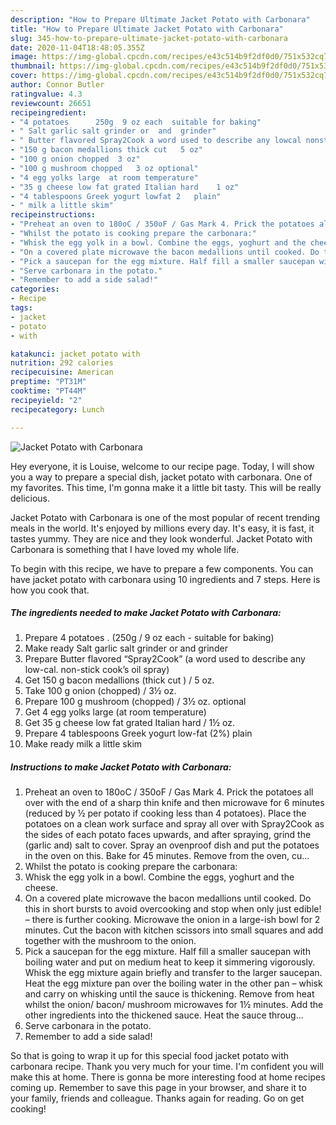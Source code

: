 ```yaml
---
description: "How to Prepare Ultimate Jacket Potato with Carbonara"
title: "How to Prepare Ultimate Jacket Potato with Carbonara"
slug: 345-how-to-prepare-ultimate-jacket-potato-with-carbonara
date: 2020-11-04T18:48:05.355Z
image: https://img-global.cpcdn.com/recipes/e43c514b9f2df0d0/751x532cq70/jacket-potato-with-carbonara-recipe-main-photo.jpg
thumbnail: https://img-global.cpcdn.com/recipes/e43c514b9f2df0d0/751x532cq70/jacket-potato-with-carbonara-recipe-main-photo.jpg
cover: https://img-global.cpcdn.com/recipes/e43c514b9f2df0d0/751x532cq70/jacket-potato-with-carbonara-recipe-main-photo.jpg
author: Connor Butler
ratingvalue: 4.3
reviewcount: 26651
recipeingredient:
- "4 potatoes      250g  9 oz each  suitable for baking"
- " Salt garlic salt grinder or  and  grinder"
- " Butter flavored Spray2Cook a word used to describe any lowcal nonstick cooks oil spray"
- "150 g bacon medallions thick cut   5 oz"
- "100 g onion chopped  3 oz"
- "100 g mushroom chopped   3 oz optional"
- "4 egg yolks large  at room temperature"
- "35 g cheese low fat grated Italian hard    1 oz"
- "4 tablespoons Greek yogurt lowfat 2   plain"
- " milk a little skim"
recipeinstructions:
- "Preheat an oven to 180oC / 350oF / Gas Mark 4. Prick the potatoes all over with the end of a sharp thin knife and then microwave for 6 minutes (reduced by ½ per potato if cooking less than 4 potatoes). Place the potatoes on a clean work surface and spray all over with Spray2Cook as the sides of each potato faces upwards, and after spraying, grind the (garlic and) salt to cover. Spray an ovenproof dish and put the potatoes in the oven on this. Bake for 45 minutes. Remove from the oven, cu..."
- "Whilst the potato is cooking prepare the carbonara:"
- "Whisk the egg yolk in a bowl. Combine the eggs, yoghurt and the cheese."
- "On a covered plate microwave the bacon medallions until cooked. Do this in short bursts to avoid overcooking and stop when only just edible! – there is further cooking. Microwave the onion in a large-ish bowl for 2 minutes. Cut the bacon with kitchen scissors into small squares and add together with the mushroom to the onion."
- "Pick a saucepan for the egg mixture. Half fill a smaller saucepan with boiling water and put on medium heat to keep it simmering vigorously. Whisk the egg mixture again briefly and transfer to the larger saucepan. Heat the egg mixture pan over the boiling water in the other pan – whisk and carry on whisking until the sauce is thickening. Remove from heat whilst the onion/ bacon/ mushroom microwaves for 1½ minutes. Add the other ingredients into the thickened sauce. Heat the sauce throug..."
- "Serve carbonara in the potato."
- "Remember to add a side salad!"
categories:
- Recipe
tags:
- jacket
- potato
- with

katakunci: jacket potato with 
nutrition: 292 calories
recipecuisine: American
preptime: "PT31M"
cooktime: "PT44M"
recipeyield: "2"
recipecategory: Lunch

---
```



![Jacket Potato with Carbonara](https://img-global.cpcdn.com/recipes/e43c514b9f2df0d0/751x532cq70/jacket-potato-with-carbonara-recipe-main-photo.jpg)

Hey everyone, it is Louise, welcome to our recipe page. Today, I will show you a way to prepare a special dish, jacket potato with carbonara. One of my favorites. This time, I'm gonna make it a little bit tasty. This will be really delicious.

Jacket Potato with Carbonara is one of the most popular of recent trending meals in the world. It's enjoyed by millions every day. It's easy, it is fast, it tastes yummy. They are nice and they look wonderful. Jacket Potato with Carbonara is something that I have loved my whole life.




To begin with this recipe, we have to prepare a few components. You can have jacket potato with carbonara using 10 ingredients and 7 steps. Here is how you cook that.

<!--inarticleads1-->

##### The ingredients needed to make Jacket Potato with Carbonara:

1. Prepare 4 potatoes .     (250g / 9 oz each - suitable for baking)
1. Make ready  Salt garlic salt grinder or  and  grinder
1. Prepare  Butter flavored “Spray2Cook” (a word used to describe any low-cal. non-stick cook’s oil spray)
1. Get 150 g bacon medallions (thick cut ) / 5 oz.
1. Take 100 g onion (chopped) / 3½ oz.
1. Prepare 100 g mushroom (chopped)  / 3½ oz. optional
1. Get 4 egg yolks large  (at room temperature)
1. Get 35 g cheese low fat grated Italian hard   / 1½ oz.
1. Prepare 4 tablespoons Greek yogurt low-fat (2%)   plain
1. Make ready  milk a little skim




<!--inarticleads2-->

##### Instructions to make Jacket Potato with Carbonara:

1. Preheat an oven to 180oC / 350oF / Gas Mark 4. Prick the potatoes all over with the end of a sharp thin knife and then microwave for 6 minutes (reduced by ½ per potato if cooking less than 4 potatoes). Place the potatoes on a clean work surface and spray all over with Spray2Cook as the sides of each potato faces upwards, and after spraying, grind the (garlic and) salt to cover. Spray an ovenproof dish and put the potatoes in the oven on this. Bake for 45 minutes. Remove from the oven, cu...
1. Whilst the potato is cooking prepare the carbonara:
1. Whisk the egg yolk in a bowl. Combine the eggs, yoghurt and the cheese.
1. On a covered plate microwave the bacon medallions until cooked. Do this in short bursts to avoid overcooking and stop when only just edible! – there is further cooking. Microwave the onion in a large-ish bowl for 2 minutes. Cut the bacon with kitchen scissors into small squares and add together with the mushroom to the onion.
1. Pick a saucepan for the egg mixture. Half fill a smaller saucepan with boiling water and put on medium heat to keep it simmering vigorously. Whisk the egg mixture again briefly and transfer to the larger saucepan. Heat the egg mixture pan over the boiling water in the other pan – whisk and carry on whisking until the sauce is thickening. Remove from heat whilst the onion/ bacon/ mushroom microwaves for 1½ minutes. Add the other ingredients into the thickened sauce. Heat the sauce throug...
1. Serve carbonara in the potato.
1. Remember to add a side salad!




So that is going to wrap it up for this special food jacket potato with carbonara recipe. Thank you very much for your time. I'm confident you will make this at home. There is gonna be more interesting food at home recipes coming up. Remember to save this page in your browser, and share it to your family, friends and colleague. Thanks again for reading. Go on get cooking!
